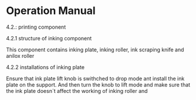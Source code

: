 
# Operation Manual


4.2.: printing component 

4.2.1 structure of inking component 

This component contains inking plate, inking roller, ink scraping knife and anilox roller 

4.2.2 installations of inking plate 

Ensure that ink plate lift knob is swithched to drop mode ant install the ink plate on the support. And then turn the knob to lift mode and make sure that the ink plate doesn´t   affect the working  of inking  roller and 

